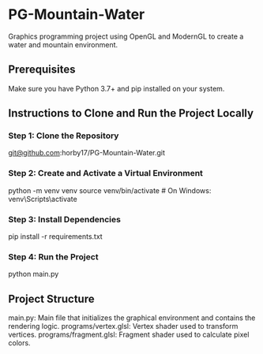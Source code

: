 # PG-Mountain-Water
Graphics programming project using OpenGL and ModernGL to create a water and mountain environment.

## Prerequisites
Make sure you have Python 3.7+ and pip installed on your system.

## Instructions to Clone and Run the Project Locally

### Step 1: Clone the Repository
git@github.com:horby17/PG-Mountain-Water.git

### Step 2: Create and Activate a Virtual Environment
python -m venv venv
source venv/bin/activate  # On Windows: venv\Scripts\activate

### Step 3: Install Dependencies
pip install -r requirements.txt

### Step 4: Run the Project
python main.py

## Project Structure
main.py: Main file that initializes the graphical environment and contains the rendering logic.
programs/vertex.glsl: Vertex shader used to transform vertices.
programs/fragment.glsl: Fragment shader used to calculate pixel colors.

